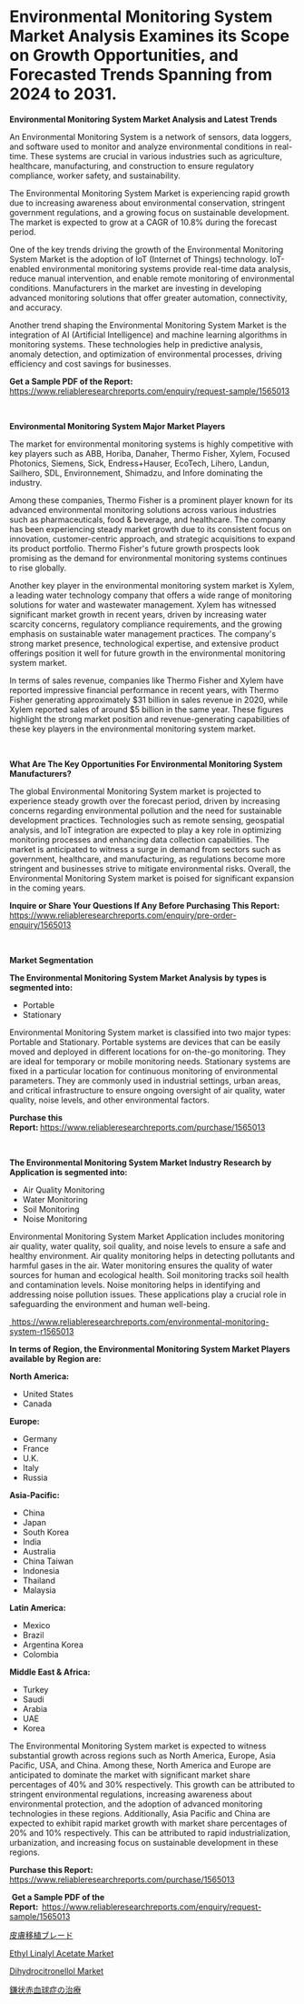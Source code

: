 <p><h1>Environmental Monitoring System Market Analysis Examines its Scope on Growth Opportunities, and Forecasted Trends Spanning from 2024 to 2031.</h1></p><p><strong>Environmental Monitoring System Market Analysis and Latest Trends</strong></p>
<p><p>An Environmental Monitoring System is a network of sensors, data loggers, and software used to monitor and analyze environmental conditions in real-time. These systems are crucial in various industries such as agriculture, healthcare, manufacturing, and construction to ensure regulatory compliance, worker safety, and sustainability.</p><p>The Environmental Monitoring System Market is experiencing rapid growth due to increasing awareness about environmental conservation, stringent government regulations, and a growing focus on sustainable development. The market is expected to grow at a CAGR of 10.8% during the forecast period.</p><p>One of the key trends driving the growth of the Environmental Monitoring System Market is the adoption of IoT (Internet of Things) technology. IoT-enabled environmental monitoring systems provide real-time data analysis, reduce manual intervention, and enable remote monitoring of environmental conditions. Manufacturers in the market are investing in developing advanced monitoring solutions that offer greater automation, connectivity, and accuracy.</p><p>Another trend shaping the Environmental Monitoring System Market is the integration of AI (Artificial Intelligence) and machine learning algorithms in monitoring systems. These technologies help in predictive analysis, anomaly detection, and optimization of environmental processes, driving efficiency and cost savings for businesses.</p></p>
<p><strong>Get a Sample PDF of the Report:&nbsp;</strong> <a href="https://www.reliableresearchreports.com/enquiry/request-sample/1565013">https://www.reliableresearchreports.com/enquiry/request-sample/1565013</a></p>
<p>&nbsp;</p>
<p><strong>Environmental Monitoring System Major Market Players</strong></p>
<p><p>The market for environmental monitoring systems is highly competitive with key players such as ABB, Horiba, Danaher, Thermo Fisher, Xylem, Focused Photonics, Siemens, Sick, Endress+Hauser, EcoTech, Lihero, Landun, Sailhero, SDL, Environnement, Shimadzu, and Infore dominating the industry. </p><p>Among these companies, Thermo Fisher is a prominent player known for its advanced environmental monitoring solutions across various industries such as pharmaceuticals, food & beverage, and healthcare. The company has been experiencing steady market growth due to its consistent focus on innovation, customer-centric approach, and strategic acquisitions to expand its product portfolio. Thermo Fisher's future growth prospects look promising as the demand for environmental monitoring systems continues to rise globally.</p><p>Another key player in the environmental monitoring system market is Xylem, a leading water technology company that offers a wide range of monitoring solutions for water and wastewater management. Xylem has witnessed significant market growth in recent years, driven by increasing water scarcity concerns, regulatory compliance requirements, and the growing emphasis on sustainable water management practices. The company's strong market presence, technological expertise, and extensive product offerings position it well for future growth in the environmental monitoring system market.</p><p>In terms of sales revenue, companies like Thermo Fisher and Xylem have reported impressive financial performance in recent years, with Thermo Fisher generating approximately $31 billion in sales revenue in 2020, while Xylem reported sales of around $5 billion in the same year. These figures highlight the strong market position and revenue-generating capabilities of these key players in the environmental monitoring system market.</p></p>
<p>&nbsp;</p>
<p><strong>What Are The Key Opportunities For Environmental Monitoring System Manufacturers?</strong></p>
<p><p>The global Environmental Monitoring System market is projected to experience steady growth over the forecast period, driven by increasing concerns regarding environmental pollution and the need for sustainable development practices. Technologies such as remote sensing, geospatial analysis, and IoT integration are expected to play a key role in optimizing monitoring processes and enhancing data collection capabilities. The market is anticipated to witness a surge in demand from sectors such as government, healthcare, and manufacturing, as regulations become more stringent and businesses strive to mitigate environmental risks. Overall, the Environmental Monitoring System market is poised for significant expansion in the coming years.</p></p>
<p><strong>Inquire or Share Your Questions If Any Before Purchasing This Report:</strong> <a href="https://www.reliableresearchreports.com/enquiry/pre-order-enquiry/1565013">https://www.reliableresearchreports.com/enquiry/pre-order-enquiry/1565013</a></p>
<p>&nbsp;</p>
<p><strong>Market Segmentation</strong></p>
<p><strong>The Environmental Monitoring System Market Analysis by types is segmented into:</strong></p>
<p><ul><li>Portable</li><li>Stationary</li></ul></p>
<p><p>Environmental Monitoring System market is classified into two major types: Portable and Stationary. Portable systems are devices that can be easily moved and deployed in different locations for on-the-go monitoring. They are ideal for temporary or mobile monitoring needs. Stationary systems are fixed in a particular location for continuous monitoring of environmental parameters. They are commonly used in industrial settings, urban areas, and critical infrastructure to ensure ongoing oversight of air quality, water quality, noise levels, and other environmental factors.</p></p>
<p><strong>Purchase this Report:&nbsp;</strong><a href="https://www.reliableresearchreports.com/purchase/1565013">https://www.reliableresearchreports.com/purchase/1565013</a></p>
<p>&nbsp;</p>
<p><strong>The Environmental Monitoring System Market Industry Research by Application is segmented into:</strong></p>
<p><ul><li>Air Quality Monitoring</li><li>Water Monitoring</li><li>Soil Monitoring</li><li>Noise Monitoring</li></ul></p>
<p><p>Environmental Monitoring System Market Application includes monitoring air quality, water quality, soil quality, and noise levels to ensure a safe and healthy environment. Air quality monitoring helps in detecting pollutants and harmful gases in the air. Water monitoring ensures the quality of water sources for human and ecological health. Soil monitoring tracks soil health and contamination levels. Noise monitoring helps in identifying and addressing noise pollution issues. These applications play a crucial role in safeguarding the environment and human well-being.</p></p>
<p><a href="https://www.reliableresearchreports.com/environmental-monitoring-system-r1565013">&nbsp;https://www.reliableresearchreports.com/environmental-monitoring-system-r1565013</a></p>
<p><strong>In terms of Region, the Environmental Monitoring System Market Players available by Region are:</strong></p>
<p>
    <p> <strong> North America: </strong>
        <ul>
            <li>United States</li>
            <li>Canada</li>
        </ul>
        </p> 
    <p> <strong> Europe: </strong>
        <ul>
            <li>Germany</li>
            <li>France</li>
            <li>U.K.</li>
            <li>Italy</li>
            <li>Russia</li>
        </ul>
        </p> 
    <p> <strong> Asia-Pacific: </strong>
        <ul>
            <li>China</li>
            <li>Japan</li>
            <li>South Korea</li>
            <li>India</li>
            <li>Australia</li>
            <li>China Taiwan</li>
            <li>Indonesia</li>
            <li>Thailand</li>
            <li>Malaysia</li>
        </ul>
        </p> 
    <p> <strong> Latin America: </strong>
        <ul>
            <li>Mexico</li>
            <li>Brazil</li>
            <li>Argentina Korea</li>
            <li>Colombia</li>
        </ul>
        </p> 
    <p> <strong> Middle East & Africa: </strong>
        <ul>
            <li>Turkey</li>
            <li>Saudi</li>
            <li>Arabia</li>
            <li>UAE</li>
            <li>Korea</li>
        </ul>
    </p>
    </p>
<p><p>The Environmental Monitoring System market is expected to witness substantial growth across regions such as North America, Europe, Asia Pacific, USA, and China. Among these, North America and Europe are anticipated to dominate the market with significant market share percentages of 40% and 30% respectively. This growth can be attributed to stringent environmental regulations, increasing awareness about environmental protection, and the adoption of advanced monitoring technologies in these regions. Additionally, Asia Pacific and China are expected to exhibit rapid market growth with market share percentages of 20% and 10% respectively. This can be attributed to rapid industrialization, urbanization, and increasing focus on sustainable development in these regions.</p></p>
<p><strong>Purchase this Report: </strong><a href="https://www.reliableresearchreports.com/purchase/1565013">https://www.reliableresearchreports.com/purchase/1565013</a></p>
<p>&nbsp;<strong>Get a Sample PDF of the Report:&nbsp;&nbsp;</strong><a href="https://www.reliableresearchreports.com/enquiry/request-sample/1565013">https://www.reliableresearchreports.com/enquiry/request-sample/1565013</a></p>
<p><strong></strong></p>
<p><p><a href="https://github.com/vtbvgl20191192/Market-Research-Report-List-1/blob/main/842387636460.md">皮膚移植ブレード</a></p><p><a href="https://issuu.com/reportprime-2/docs/ethyl-linalyl-acetate-market-size-2030.pptx">Ethyl Linalyl Acetate Market</a></p><p><a href="https://issuu.com/reportprime-2/docs/dihydrocitronellol-market-size-2030.pptx">Dihydrocitronellol Market</a></p><p><a href="https://github.com/avwofrml53535/Market-Research-Report-List-1/blob/main/691483836459.md">鎌状赤血球症の治療</a></p></p>